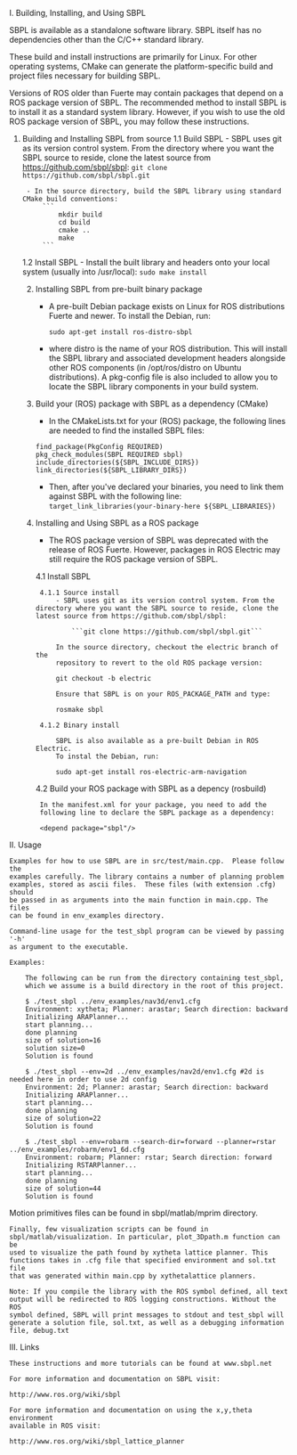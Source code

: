 I. Building, Installing, and Using SBPL

SBPL is available as a standalone software library. SBPL itself has no dependencies other than the C/C++ standard library.

These build and install instructions are primarily for Linux. For other operating systems, CMake can generate the platform-specific build and project files necessary for building SBPL.

Versions of ROS older than Fuerte may contain packages that depend on a ROS package version of SBPL. The recommended method to install SBPL is to install it as a standard system library. However, if you wish to use the old ROS package version of SBPL, you may follow these instructions.

1. Building and Installing SBPL from source
    1.1 Build SBPL
        - SBPL uses git as its version control system. From the directory where you want the SBPL source to reside, clone the latest source from  https://github.com/sbpl/sbpl:
            ```git clone https://github.com/sbpl/sbpl.git```

        - In the source directory, build the SBPL library using standard CMake build conventions:
            ```
                mkdir build
                cd build
                cmake ..
                make
            ```

    1.2 Install SBPL
        - Install the built library and headers onto your local system (usually into /usr/local):
        	```sudo make install```

    2. Installing SBPL from pre-built binary package
        - A pre-built Debian package exists on Linux for ROS distributions Fuerte and newer. To install the Debian, run:

        	```sudo apt-get install ros-distro-sbpl```

        - where distro is the name of your ROS distribution. This will install the SBPL library and associated development headers alongside other ROS components (in /opt/ros/distro on Ubuntu distributions). A pkg-config file is also included to allow you to locate the SBPL
        library components in your build system.

    3. Build your (ROS) package with SBPL as a dependency (CMake)

        - In the CMakeLists.txt for your (ROS) package, the following lines are needed to find the installed SBPL files:
		```
		find_package(PkgConfig REQUIRED)
		pkg_check_modules(SBPL REQUIRED sbpl)
		include_directories(${SBPL_INCLUDE_DIRS})
		link_directories(${SBPL_LIBRARY_DIRS})
		```

        - Then, after you've declared your binaries, you need to link them against SBPL with the following line:
		```target_link_libraries(your-binary-here ${SBPL_LIBRARIES})```


    4. Installing and Using SBPL as a ROS package

        - The ROS package version of SBPL was deprecated with the release of ROS Fuerte. However, packages in ROS Electric may still require the ROS package version of SBPL.

        4.1 Install SBPL

            4.1.1 Source install
                - SBPL uses git as its version control system. From the directory where you want the SBPL source to reside, clone the latest source from https://github.com/sbpl/sbpl:

                	```git clone https://github.com/sbpl/sbpl.git```

                In the source directory, checkout the electric branch of the
                repository to revert to the old ROS package version:

                git checkout -b electric

                Ensure that SBPL is on your ROS_PACKAGE_PATH and type:

                rosmake sbpl

            4.1.2 Binary install

                SBPL is also available as a pre-built Debian in ROS Electric.
                To instal the Debian, run:

                sudo apt-get install ros-electric-arm-navigation

        4.2 Build your ROS package with SBPL as a depency (rosbuild)

            In the manifest.xml for your package, you need to add the
            following line to declare the SBPL package as a dependency:

            <depend package="sbpl"/>

II. Usage

    Examples for how to use SBPL are in src/test/main.cpp.  Please follow the
    examples carefully. The library contains a number of planning problem
    examples, stored as ascii files.  These files (with extension .cfg) should
    be passed in as arguments into the main function in main.cpp. The files
    can be found in env_examples directory.

    Command-line usage for the test_sbpl program can be viewed by passing '-h'
    as argument to the executable.

    Examples:

        The following can be run from the directory containing test_sbpl,
        which we assume is a build directory in the root of this project.

        $ ./test_sbpl ../env_examples/nav3d/env1.cfg
        Environment: xytheta; Planner: arastar; Search direction: backward
        Initializing ARAPlanner...
        start planning...
        done planning
        size of solution=16
        solution size=0
        Solution is found

        $ ./test_sbpl --env=2d ../env_examples/nav2d/env1.cfg #2d is needed here in order to use 2d config
        Environment: 2d; Planner: arastar; Search direction: backward
        Initializing ARAPlanner...
        start planning...
        done planning
        size of solution=22
        Solution is found

        $ ./test_sbpl --env=robarm --search-dir=forward --planner=rstar ../env_examples/robarm/env1_6d.cfg
        Environment: robarm; Planner: rstar; Search direction: forward
        Initializing RSTARPlanner...
        start planning...
        done planning
        size of solution=44
        Solution is found

   Motion primitives files can be found in sbpl/matlab/mprim directory.

    Finally, few visualization scripts can be found in
    sbpl/matlab/visualization. In particular, plot_3Dpath.m function can be
    used to visualize the path found by xytheta lattice planner. This
    functions takes in .cfg file that specified environment and sol.txt file
    that was generated within main.cpp by xythetalattice planners.

    Note: If you compile the library with the ROS symbol defined, all text
    output will be redirected to ROS logging constructions. Without the ROS
    symbol defined, SBPL will print messages to stdout and test_sbpl will
    generate a solution file, sol.txt, as well as a debugging information
    file, debug.txt

III. Links

    These instructions and more tutorials can be found at www.sbpl.net

    For more information and documentation on SBPL visit:

    http://www.ros.org/wiki/sbpl

    For more information and documentation on using the x,y,theta environment
    available in ROS visit:

    http://www.ros.org/wiki/sbpl_lattice_planner
